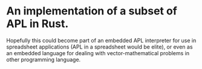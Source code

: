 # An implementation of a subset of APL in Rust.

Hopefully this could become part of an embedded APL interpreter
for use in spreadsheet applications (APL in a spreadsheet would be elite), 
or even as an embedded language for dealing with vector-mathematical
problems in other programming language.
